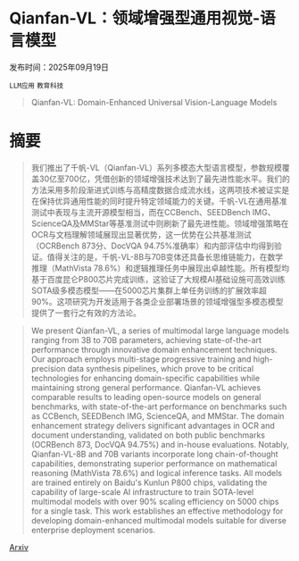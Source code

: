 # Qianfan-VL：领域增强型通用视觉-语言模型

发布时间：2025年09月19日

`LLM应用` `教育科技`

> Qianfan-VL: Domain-Enhanced Universal Vision-Language Models

# 摘要

> 我们推出了千帆-VL（Qianfan-VL）系列多模态大型语言模型，参数规模覆盖30亿至700亿，凭借创新的领域增强技术达到了最先进性能水平。我们的方法采用多阶段渐进式训练与高精度数据合成流水线，这两项技术被证实是在保持优异通用性能的同时提升特定领域能力的关键。千帆-VL在通用基准测试中表现与主流开源模型相当，而在CCBench、SEEDBench IMG、ScienceQA及MMStar等基准测试中则刷新了最先进性能。领域增强策略在OCR与文档理解领域展现出显著优势，这一优势在公共基准测试（OCRBench 873分、DocVQA 94.75%准确率）和内部评估中均得到验证。值得关注的是，千帆-VL-8B与70B变体还具备长思维链能力，在数学推理（MathVista 78.6%）和逻辑推理任务中展现出卓越性能。所有模型均基于百度昆仑P800芯片完成训练，这验证了大规模AI基础设施可高效训练SOTA级多模态模型——在5000芯片集群上单任务训练的扩展效率超90%。这项研究为开发适用于各类企业部署场景的领域增强型多模态模型提供了一套行之有效的方法论。

> We present Qianfan-VL, a series of multimodal large language models ranging from 3B to 70B parameters, achieving state-of-the-art performance through innovative domain enhancement techniques. Our approach employs multi-stage progressive training and high-precision data synthesis pipelines, which prove to be critical technologies for enhancing domain-specific capabilities while maintaining strong general performance. Qianfan-VL achieves comparable results to leading open-source models on general benchmarks, with state-of-the-art performance on benchmarks such as CCBench, SEEDBench IMG, ScienceQA, and MMStar. The domain enhancement strategy delivers significant advantages in OCR and document understanding, validated on both public benchmarks (OCRBench 873, DocVQA 94.75%) and in-house evaluations. Notably, Qianfan-VL-8B and 70B variants incorporate long chain-of-thought capabilities, demonstrating superior performance on mathematical reasoning (MathVista 78.6%) and logical inference tasks. All models are trained entirely on Baidu's Kunlun P800 chips, validating the capability of large-scale AI infrastructure to train SOTA-level multimodal models with over 90% scaling efficiency on 5000 chips for a single task. This work establishes an effective methodology for developing domain-enhanced multimodal models suitable for diverse enterprise deployment scenarios.

[Arxiv](https://arxiv.org/abs/2509.18189)